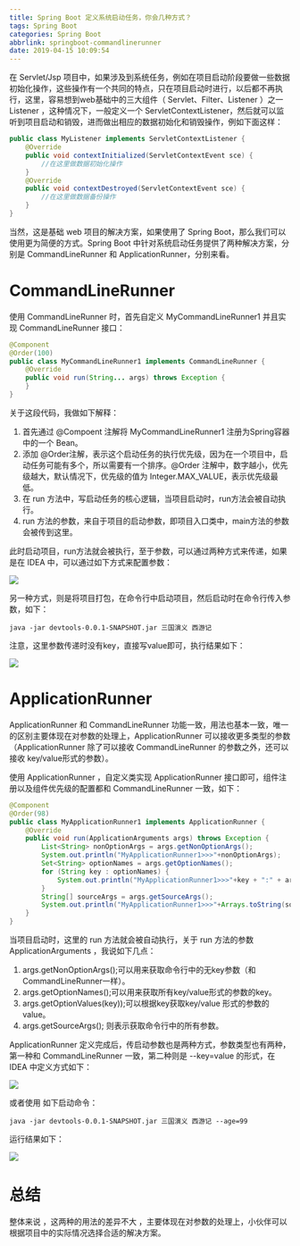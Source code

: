 ```yaml
---
title: Spring Boot 定义系统启动任务，你会几种方式？
tags: Spring Boot
categories: Spring Boot
abbrlink: springboot-commandlinerunner
date: 2019-04-15 10:09:54
---
```


在 Servlet/Jsp 项目中，如果涉及到系统任务，例如在项目启动阶段要做一些数据初始化操作，这些操作有一个共同的特点，只在项目启动时进行，以后都不再执行，这里，容易想到web基础中的三大组件（ Servlet、Filter、Listener ）之一 Listener ，这种情况下，一般定义一个 ServletContextListener，然后就可以监听到项目启动和销毁，进而做出相应的数据初始化和销毁操作，例如下面这样：   

 <!-- more -->
 
```java
public class MyListener implements ServletContextListener {
    @Override
    public void contextInitialized(ServletContextEvent sce) {
        //在这里做数据初始化操作
    }
    @Override
    public void contextDestroyed(ServletContextEvent sce) {
        //在这里做数据备份操作
    }
}
```

当然，这是基础 web 项目的解决方案，如果使用了 Spring Boot，那么我们可以使用更为简便的方式。Spring Boot 中针对系统启动任务提供了两种解决方案，分别是 CommandLineRunner 和  ApplicationRunner，分别来看。

# CommandLineRunner  

使用 CommandLineRunner 时，首先自定义 MyCommandLineRunner1 并且实现 CommandLineRunner 接口：

```java
@Component
@Order(100)
public class MyCommandLineRunner1 implements CommandLineRunner {
    @Override
    public void run(String... args) throws Exception {
    }
}
```

关于这段代码，我做如下解释：  

1. 首先通过 @Compoent 注解将 MyCommandLineRunner1 注册为Spring容器中的一个 Bean。
2. 添加 @Order注解，表示这个启动任务的执行优先级，因为在一个项目中，启动任务可能有多个，所以需要有一个排序。@Order 注解中，数字越小，优先级越大，默认情况下，优先级的值为 Integer.MAX_VALUE，表示优先级最低。
3. 在 run 方法中，写启动任务的核心逻辑，当项目启动时，run方法会被自动执行。
4. run 方法的参数，来自于项目的启动参数，即项目入口类中，main方法的参数会被传到这里。

此时启动项目，run方法就会被执行，至于参数，可以通过两种方式来传递，如果是在 IDEA 中，可以通过如下方式来配置参数：  

![](https://www.javaboy.org/images/boot/3-1.png)  

另一种方式，则是将项目打包，在命令行中启动项目，然后启动时在命令行传入参数，如下：  

```
java -jar devtools-0.0.1-SNAPSHOT.jar 三国演义 西游记
```

注意，这里参数传递时没有key，直接写value即可，执行结果如下：  

![](https://www.javaboy.org/images/boot/3-2.png)   

# ApplicationRunner

ApplicationRunner 和 CommandLineRunner 功能一致，用法也基本一致，唯一的区别主要体现在对参数的处理上，ApplicationRunner 可以接收更多类型的参数（ApplicationRunner 除了可以接收 CommandLineRunner 的参数之外，还可以接收 key/value形式的参数）。  

使用 ApplicationRunner ，自定义类实现 ApplicationRunner 接口即可，组件注册以及组件优先级的配置都和 CommandLineRunner 一致，如下：  

```java
@Component
@Order(98)
public class MyApplicationRunner1 implements ApplicationRunner {
    @Override
    public void run(ApplicationArguments args) throws Exception {
        List<String> nonOptionArgs = args.getNonOptionArgs();
        System.out.println("MyApplicationRunner1>>>"+nonOptionArgs);
        Set<String> optionNames = args.getOptionNames();
        for (String key : optionNames) {
            System.out.println("MyApplicationRunner1>>>"+key + ":" + args.getOptionValues(key));
        }
        String[] sourceArgs = args.getSourceArgs();
        System.out.println("MyApplicationRunner1>>>"+Arrays.toString(sourceArgs));
    }
}
```

当项目启动时，这里的 run 方法就会被自动执行，关于 run 方法的参数 ApplicationArguments ，我说如下几点：  

1. args.getNonOptionArgs();可以用来获取命令行中的无key参数（和CommandLineRunner一样）。
2. args.getOptionNames();可以用来获取所有key/value形式的参数的key。
3. args.getOptionValues(key));可以根据key获取key/value 形式的参数的value。
4. args.getSourceArgs(); 则表示获取命令行中的所有参数。  

ApplicationRunner 定义完成后，传启动参数也是两种方式，参数类型也有两种，第一种和 CommandLineRunner 一致，第二种则是 --key=value 的形式，在 IDEA 中定义方式如下：  

![](https://www.javaboy.org/images/boot/3-3.png)   

或者使用 如下启动命令：   

```
java -jar devtools-0.0.1-SNAPSHOT.jar 三国演义 西游记 --age=99
```

运行结果如下：

![](https://www.javaboy.org/images/boot/3-4.png)  

# 总结   

整体来说 ，这两种的用法的差异不大 ，主要体现在对参数的处理上，小伙伴可以根据项目中的实际情况选择合适的解决方案。  
